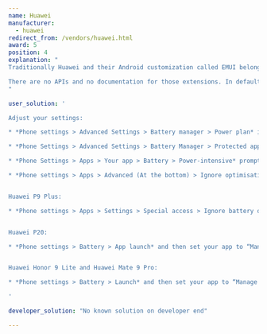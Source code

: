 ```yaml
---
name: Huawei
manufacturer:
  - huawei
redirect_from: /vendors/huawei.html
award: 5
position: 4
explanation: "
Traditionally Huawei and their Android customization called EMUI belongs to the most troubled on the market with respect to non-standard background process limitations.

There are no APIs and no documentation for those extensions. In default settings background processing simply does not work right and apps working in background will break.
"

user_solution: '

Adjust your settings:

* *Phone settings > Advanced Settings > Battery manager > Power plan* is set to *Performance*

* *Phone Settings > Advanced Settings > Battery Manager > Protected apps* – check for your app as *Protected*

* *Phone Settings > Apps > Your app > Battery > Power-intensive* prompt [x] and *Keep running after screen off [x]*

* *Phone settings > Apps > Advanced (At the bottom) > Ignore optimisations >* Press *Allowed > All apps >* Find your app on the list and set to *Allow*


Huawei P9 Plus:

* *Phone settings > Apps > Settings > Special access > Ignore battery optimisation >* select allow for your app.


Huawei P20:

* *Phone settings > Battery > App launch* and then set your app to “Manage manually” and make sure everything is turned on.


Huawei Honor 9 Lite and Huawei Mate 9 Pro:

* *Phone settings > Battery > Launch* and then set your app to “Manage manually” and make sure everything is turned on.

'

developer_solution: "No known solution on developer end"

---
```

